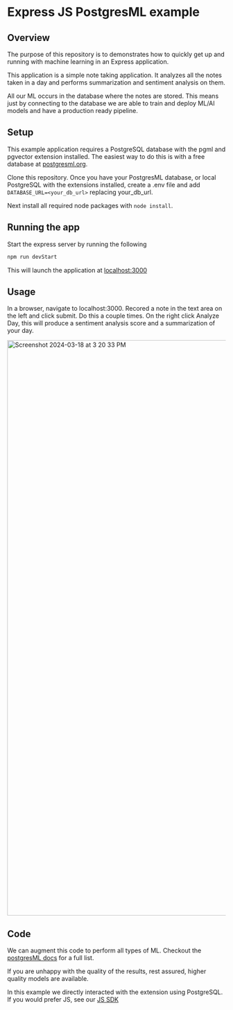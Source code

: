 # Express JS PostgresML example

## Overview
The purpose of this repository is to demonstrates how to quickly get up and running with machine learning in an Express application. 

This application is a simple note taking application.  It analyzes all the notes taken in a day and performs summarization and sentiment analysis on them. 

All our ML occurs in the database where the notes are stored.  This means just by connecting to the database we are able to train and deploy ML/AI models and have a production ready pipeline. 

## Setup
This example application requires a PostgreSQL database with the pgml and pgvector extension installed. The easiest way to do this is with a free database at [postgresml.org](https://postgresml.org/).

Clone this repository.  Once you have your PostgresML database, or local PostgreSQL with the extensions installed, create a .env file and add `DATABASE_URL=<your_db_url>` replacing your_db_url. 

Next install all required node packages with `node install`.

## Running the app
Start the express server by running the following 

```bash
npm run devStart
```

This will launch the application at [localhost:3000](http://localhost:3000/)

## Usage
In a browser, navigate to localhost:3000.  Recored a note in the text area on the left and click submit.  Do this a couple times.  On the right click Analyze Day,  this will  produce a sentiment analysis score and a summarization of your day.  

<img width="1327" alt="Screenshot 2024-03-18 at 3 20 33 PM" src="https://github.com/postgresml/example-expressjs/assets/39170265/8599e052-63b7-41f0-82de-7e743b48fa7c">


## Code
We can augment this code to perform all types of ML.  Checkout the [postgresML docs](https://postgresml.org/docs/api/sql-extension/) for a full list.

If you are unhappy with the quality of the results, rest assured, higher quality models are available. 

In this example we directly interacted with the extension using PostgreSQL.  If you would prefer JS, see our [JS SDK](https://postgresml.org/docs/api/client-sdk/)
